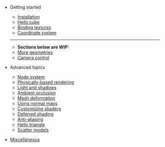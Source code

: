 - Getting started

  - [Installation](installation.md)
  - [Hello cube](hello_cube.md)
  - [Binding textures](binding_textures.md)
  - [Coordinate system](coordinate_system.md)
  ----
  - **Sections below are WIP:**
  - [More geometries](more_geometries.md)
  - [Camera control](camera_control.md)

- Advanced topics

  - [Node system](node_system.md)
  - [Physically-based rendering](physically_based_rendering.md)
  - [Light and shadows](light_and_shadows.md)
  - [Ambient occlusion](ambient_occlusion.md)
  - [Mesh deformation](mesh_deformation.md)
  - [Using normal maps](using_normal_maps.md)
  - [Customizing shaders](customizing_shaders.md)
  - [Deferred shading](deferred_shading.md)
  - [Anti-aliasing](anti_aliasing.md)
  - [Hello triangle](hello_triangle.md)
  - [Scatter models](scatter_models.md)

- [Miscellaneous](miscellaneous.md)